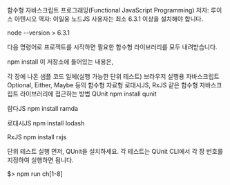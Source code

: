 함수형 자바스크립트 프로그래밍(Functional JavaScript Programming)
저자: 루이스 아텐시오
역자: 이일웅
노드JS 사용자는 최소 6.3.1 이상을 설치해야 합니다.

node --version > 6.3.1

다음 명령어로 프로젝트를 시작하면 필요한 함수형 라이브러리를 모두 내려받습니다.

npm install
이 저장소에 들어있는 내용은,

각 장에 나온 샘플 코드 일체(실행 가능한 단위 테스트)
브라우저 실행용 자바스크립트
Optional, Either, Maybe 등의 함수형 자료형
로대시JS, RxJS 같은 함수형 자바스크립트 라이브러리에 접근하는 방법
QUnit
npm install qunit

람다JS
npm install ramda

로대시JS
npm install lodash

RxJS
npm install rxjs

단위 테스트 실행
먼저, QUnit을 설치하세요. 각 테스트는 QUnit CLI에서 각 장 번호를 지정하여 실행하면 됩니다.

$> npm run ch[1-8]